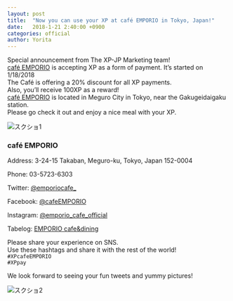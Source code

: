 ```yaml
---
layout: post
title:  "Now you can use your XP at café EMPORIO in Tokyo, Japan!"
date:   2018-1-21 2:40:00 +0900
categories: official
author: Yorita
---  
```

Special announcement from The XP-JP Marketing team!  
[café EMPORIO](http://emporio.tv/index.html) is accepting XP as a form of payment. It’s started on 1/18/2018  
The Café is offering a 20% discount for all XP payments.  
Also, you’ll receive 100XP as a reward!  
[café EMPORIO](http://emporio.tv/index.html) is located in Meguro City in Tokyo, near the Gakugeidaigaku station.  
Please go check it out and enjoy a nice meal with your XP.  

![スクショ1]({{site.baseurl}}/images/2018/01/EMPORIO2.jpg)  

### café EMPORIO  

Address: 3-24-15 Takaban, Meguro-ku, Tokyo, Japan 152-0004  

Phone: 03-5723-6303   

Twitter: [@emporiocafe_](https://twitter.com/emporiocafe_) 

Facebook: [@cafeEMPORIO](https://www.facebook.com/cafeEMPORIO/)  

Instagram: [@emporio_cafe_official](https://www.instagram.com/emporio_cafe_official/)  

Tabelog: [EMPORIO cafe&dining](https://tabelog.com/tokyo/A1317/A131702/13024758/)  


Please share your experience on SNS.  
Use these hashtags and share it with the rest of the world!  
`#XPcafeEMPORIO`  
`#XPpay`  

We look forward to seeing your fun tweets and yummy pictures!  

![スクショ2]({{site.baseurl}}/images/2018/01/EMPORIO6.jpg)  
